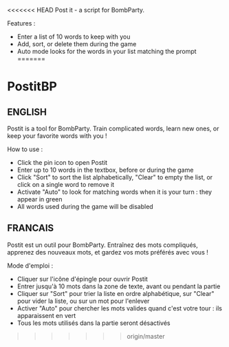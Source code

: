 <<<<<<< HEAD
Post it - a script for BombParty.

Features :

* Enter a list of 10 words to keep with you
* Add, sort, or delete them during the game
* Auto mode looks for the words in your list matching the prompt
=======
# PostitBP

ENGLISH
-------

Postit is a tool for BombParty. Train complicated words, learn new ones, or keep your favorite words with you !

How to use :

- Click the pin icon to open Postit
- Enter up to 10 words in the textbox, before or during the game
- Click "Sort" to sort the list alphabetically, "Clear" to empty the list, or click on a single word to remove it
- Activate "Auto" to look for matching words when it is your turn : they appear in green
- All words used during the game will be disabled


FRANCAIS
--------

Postit est un outil pour BombParty. Entraînez des mots compliqués, apprenez des nouveaux mots, et gardez vos mots préférés avec vous !

Mode d'emploi :

- Cliquer sur l'icône d'épingle pour ouvrir Postit
- Entrer jusqu'à 10 mots dans la zone de texte, avant ou pendant la partie
- Cliquer sur "Sort" pour trier la liste en ordre alphabétique, sur "Clear" pour vider la liste, ou sur un mot pour l'enlever
- Activer "Auto" pour chercher les mots valides quand c'est votre tour : ils apparaissent en vert
- Tous les mots utilisés dans la partie seront désactivés
>>>>>>> origin/master
